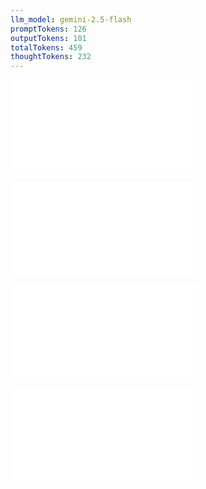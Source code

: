 ```yaml
---
llm_model: gemini-2.5-flash
promptTokens: 126
outputTokens: 101
totalTokens: 459
thoughtTokens: 232
---
```


![@](steps/_.87e2ca13.md)

![@](steps/response.6d76b65d.md)

![@](steps/response.6d76b65d.md)

![@](steps/_.54630b44.md)